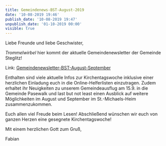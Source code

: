 ```yaml
---
title: Gemeindenews-BST-August-2019
date: '10-08-2019 19:46'
publish_date: '10-08-2019 19:47'
unpublish_date: '01-10-2019 00:00'
visible: true
---
```


Liebe Freunde und liebe Geschwister,

*Trommelwirbel* hier kommt der aktuelle Gemeindenewsletter der Gemeinde Steglitz!

Link: [Gemeindenewsletter-BST-August-September](https://cloud.johannische-kirche.org/index.php/s/2Q2t32EpDHbNrTd)

Enthalten sind viele aktuelle Infos zur Kirchentagswoche inklusive einer herzlichen Einladung euch in die Online-Helferlisten einzutragen. Zudem erhaltet ihr Neuigkeiten zu unserem Gemeindeausflug am 15.9. in die Gemeinde Pasewalk und last but not least einen Ausblick auf weitere Möglichkeiten im August und September im St.-Michaels-Heim zusammenzukommen.

Euch allen viel Freude beim Lesen! Abschließend wünschen wir euch von ganzen Herzen eine gesegnete Kirchentagswoche!

Mit einem herzlichen Gott zum Gruß,

Fabian